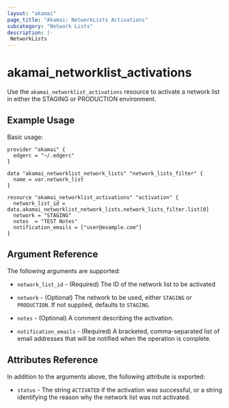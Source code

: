 ```yaml
---
layout: "akamai"
page_title: "Akamai: NetworkLists Activations"
subcategory: "Network Lists"
description: |-
 NetworkLists
---
```


# akamai_networklist_activations

Use the `akamai_networklist_activations` resource to activate a network list in either the STAGING or PRODUCTION
environment.

## Example Usage

Basic usage:

```hcl
provider "akamai" {
  edgerc = "~/.edgerc"
}

data "akamai_networklist_network_lists" "network_lists_filter" {
  name = var.network_list
}

resource "akamai_networklist_activations" "activation" {
  network_list_id = data.akamai_networklist_network_lists.network_lists_filter.list[0]
  network = "STAGING"
  notes  = "TEST Notes"
  notification_emails = ["user@example.com"]
}
```

## Argument Reference

The following arguments are supported:

* `network_list_id` - (Required) The ID of the network list to be activated

* `network` - (Optional) The network to be used, either `STAGING` or `PRODUCTION`. If not supplied, defaults to
  `STAGING`.

* `notes` - (Optional) A comment describing the activation.

* `notification_emails` - (Required) A bracketed, comma-separated list of email addresses that will be notified when the
  operation is complete.

## Attributes Reference

In addition to the arguments above, the following attribute is exported:

* `status` - The string `ACTIVATED` if the activation was successful, or a string identifying the reason why the network
  list was not activated.


